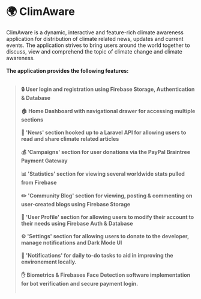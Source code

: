 # 🌍 ClimAware
ClimAware is a dynamic, interactive and feature-rich climate awareness application for distribution of climate related news, updates and current events. The application strives to bring users around the world together to discuss, view and comprehend the topic of climate change and climate awareness.<br><br>
<b>The application provides the following features:<b><br><br>
> 🔒 User login and registration using Firebase Storage, Authentication & Database<br><br>
> 🏠 Home Dashboard with navigational drawer for accessing multiple sections<br><br>
> 📰 'News' section hooked up to a Laravel API for allowing users to read and share climate related articles<br><br>
> 💰 'Campaigns' section for user donations via the PayPal Braintree Payment Gateway<br><br>
> 📊 'Statistics' section for viewing several worldwide stats pulled from Firebase<br><br>
> ✏️ 'Community Blog' section for viewing, posting & commenting on user-created blogs using Firebase Storage<br><br>
> 👥 'User Profile' section for allowing users to modify their account to their needs using Firebase Auth & Database<br><br>
> ⚙️ 'Settings' section for allowing users to donate to the developer, manage notifications and Dark Mode UI<br><br>
> 🔔 'Notifications' for daily to-do tasks to aid in improving the environement locally.<br><br>
> ✋ Biometrics & Firebases Face Detection software implementation for bot verification and secure payment login.<br><br>
